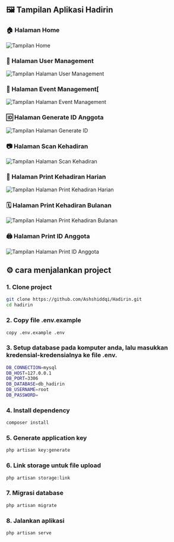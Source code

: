 ## 🖼️ Tampilan Aplikasi Hadirin

### 🏠 Halaman Home
![Tampilan Home](https://github.com/Ashshiddqi/Hadirin/blob/main/public/doc/homepage.jpg?raw=true)

### 👤 Halaman User Management
![Tampilan Halaman User Management](https://github.com/Ashshiddqi/Hadirin/blob/main/public/doc/user%20management.jpg?raw=true)

### 📝 Halaman Event Management[
![Tampilan Halaman Event Management](https://github.com/Ashshiddqi/Hadirin/blob/main/public/doc/event%20management.jpg?raw=true)

### 🆔 Halaman Generate ID Anggota
![Tampilan Halaman Generate ID](https://github.com/Ashshiddqi/Hadirin/blob/main/public/doc/generate%20id%20anggota.jpg?raw=true)

### 📷 Halaman Scan Kehadiran
![Tampilan Halaman Scan Kehadiran](https://github.com/Ashshiddqi/Hadirin/blob/main/public/doc/scan%20qr.jpg?raw=true)

### 📆 Halaman Print Kehadiran Harian
![Tampilan Halaman Print Kehadiran Harian](https://github.com/Ashshiddqi/Hadirin/blob/main/public/doc/kehadiran%20harian.jpg?raw=true)

### 🗓️ Halaman Print Kehadiran Bulanan
![Tampilan Halaman Print Kehadiran Bulanan](https://github.com/Ashshiddqi/Hadirin/blob/main/public/doc/IMG-20250607-WA0020.jpg?raw=true)

### 🖨️ Halaman Print ID Anggota
![Tampilan Halaman Print ID Anggota](https://github.com/Ashshiddqi/Hadirin/blob/main/public/doc/cetak%20kartu%20anggota.jpg?raw=true)

## ⚙️ cara menjalankan project

### 1. Clone project
```bash
git clone https://github.com/Ashshiddqi/Hadirin.git
cd hadirin
```
### 2. Copy file .env.example
```bash
copy .env.example .env
```
### 3. Setup database pada komputer anda, lalu masukkan kredensial-kredensialnya ke file .env.
```bash
DB_CONNECTION=mysql
DB_HOST=127.0.0.1
DB_PORT=3306
DB_DATABASE=db_hadirin
DB_USERNAME=root
DB_PASSWORD=
```

### 4. Install dependency
```bash
composer install
```

### 5. Generate application key
```bash
php artisan key:generate
```
### 6. Link storage untuk file upload
```bash
php artisan storage:link
```
### 7. Migrasi database
```bash
php artisan migrate
```
### 8. Jalankan aplikasi
```bash
php artisan serve
```
